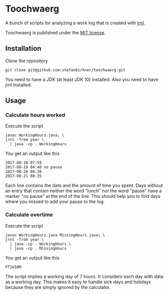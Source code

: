 # Toochwaerg

A bunch of scripts for analyzing a work log that is created with
[jrnl](http://jrnl.sh/).

Toochwaerg is published under the
[MIT license](http://opensource.org/licenses/MIT).

## Installation

Clone the repository

    git clone git@github.com:stefanbirkner/toochwaerg.git

You need to have a JDK (at least JDK 10) installed. Also you need to have jrnl
installed.

## Usage

### Calculate hours worked

Execute the script

    javac WorkingHours.java; \
    jrnl -from year \
      | java -cp . WorkingHours

You get an output like this

    2017-08-18 07:59 
    2017-08-19 04:40 no pause
    2017-08-20 08:38 
    2017-08-21 08:35

Each line contains the date and the amount of time you spent. Days without an
entry that contain neither the word "lunch" nor the word "pause" have a marker
"no pause" at the end of the line. This should help you to find days where you
missed to add your pause to the log.

### Calculate overtime

Execute the script

    javac WorkingHours.java MissingHours.java; \
    jrnl -from year \
      | java -cp . WorkingHours \
      | java -cp . MissingHours

You get an output like this

    PT1H10M

The script implies a working day of 7 hours. It considers each day with data as
a working day. This makes it easy to handle sick days and holidays because they
are simply ignored by the calculator.
